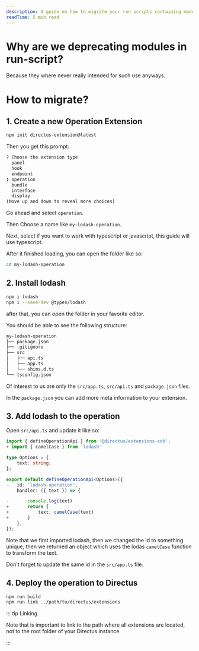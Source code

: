 ```yaml
---
description: A guide on how to migrate your run scripts containing modules
readTime: 5 min read
---
```


# Why are we deprecating modules in run-script?

Because they where never really intended for such use anyways.

# How to migrate?

## 1. Create a new Operation Extension

```bash
npm init directus-extension@latest
```

Then you get this prompt:

```bash
? Choose the extension type
  panel
  hook
  endpoint
❯ operation
  bundle
  interface
  display
(Move up and down to reveal more choices)
```
Go ahead and select `operation`.

Then Choose a name like `my-lodash-operation`.

Next, select if you want to work with typescript or javascript, this guide will use typescript.

After it finished loading, you can open the folder like so:

```bash
cd my-lodash-operation
```

## 2. Install lodash

```bash
npm i lodash
npm i --save-dev @types/lodash
```

after that, you can open the folder in your favorite editor.

You should be able to see the following structure:

```bash
my-lodash-operation
├── package.json
├── .gitignore
├── src
│   ├── api.ts
│   ├── app.ts
│   └── shims.d.ts
└── tsconfig.json
```

Of interest to us are only the `src/app.ts`, `src/api.ts` and `package.json` files.

In the `package.json` you can add more meta information to your extension.

## 3. Add lodash to the operation

Open `src/api.ts` and update it like so:

<!-- + means added, ~ means changed, - means removed -->
```ts
import { defineOperationApi } from '@directus/extensions-sdk';
+ import { camelCase } from 'lodash'

type Options = {
	text: string;
};

export default defineOperationApi<Options>({
~	id: 'lodash-operation',
	handler: ({ text }) => {

-       console.log(text)
+		return {
+			text: camelCase(text)
+		}
	},
});
```

Note that we first imported lodash, then we changed the id to something unique, then we returned an object which uses the lodas `camelCase` function to transform the text.

Don't forget to update the same id in the `src/app.ts` file.

## 4. Deploy the operation to Directus

```bash
npm run build
npm run link ../path/to/directus/extensions
```

::: tip Linking

Note that is important to link to the path where all extensions are located, not to the root folder of your Directus instance

:::
